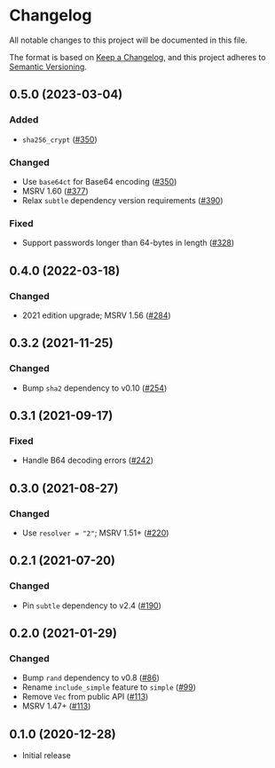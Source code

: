 # Changelog

All notable changes to this project will be documented in this file.

The format is based on [Keep a Changelog](https://keepachangelog.com/en/1.0.0/),
and this project adheres to [Semantic Versioning](https://semver.org/spec/v2.0.0.html).

## 0.5.0 (2023-03-04)
### Added
- `sha256_crypt` ([#350])

### Changed
- Use `base64ct` for Base64 encoding ([#350])
- MSRV 1.60 ([#377])
- Relax `subtle` dependency version requirements ([#390])

### Fixed
- Support passwords longer than 64-bytes in length ([#328])

[#328]: https://github.com/RustCrypto/password-hashes/pull/328
[#350]: https://github.com/RustCrypto/password-hashes/pull/350
[#377]: https://github.com/RustCrypto/password-hashes/pull/377
[#390]: https://github.com/RustCrypto/password-hashes/pull/390

## 0.4.0 (2022-03-18)
### Changed
- 2021 edition upgrade; MSRV 1.56 ([#284])

[#284]: https://github.com/RustCrypto/password-hashes/pull/284

## 0.3.2 (2021-11-25)
### Changed
- Bump `sha2` dependency to v0.10 ([#254])

[#254]: https://github.com/RustCrypto/password-hashes/pull/254

## 0.3.1 (2021-09-17)
### Fixed
- Handle B64 decoding errors ([#242])

[#242]: https://github.com/RustCrypto/password-hashes/pull/242

## 0.3.0 (2021-08-27)
### Changed
- Use `resolver = "2"`; MSRV 1.51+ ([#220])

[#220]: https://github.com/RustCrypto/password-hashes/pull/220

## 0.2.1 (2021-07-20)
### Changed
- Pin `subtle` dependency to v2.4 ([#190])

[#190]: https://github.com/RustCrypto/password-hashes/pull/190

## 0.2.0 (2021-01-29)
### Changed
- Bump `rand` dependency to v0.8 ([#86])
- Rename `include_simple` feature to `simple` ([#99])
- Remove `Vec` from public API ([#113]) 
- MSRV 1.47+ ([#113])

[#86]: https://github.com/RustCrypto/password-hashing/pull/86
[#99]: https://github.com/RustCrypto/password-hashing/pull/99
[#113]: https://github.com/RustCrypto/password-hashing/pull/113

## 0.1.0 (2020-12-28)
- Initial release
